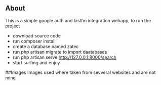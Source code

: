 ## About 

This is a simple google auth and lastfm integration webapp, to run the project

- download source code
- run composer install
- create a database named zatec
- run php artisan migrate to import daatabases
- run php artisan serve http://127.0.0.1:8000/search
- start surfing and enjoy


##Images
Images used where taken from sevveral websites and are not mine

